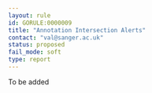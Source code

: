 ```yaml
---
layout: rule
id: GORULE:0000009
title: "Annotation Intersection Alerts"
contact: "val@sanger.ac.uk"
status: proposed
fail_mode: soft
type: report
---
```

To be added
